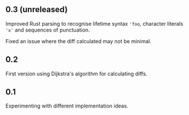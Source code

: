 ## 0.3 (unreleased)

Improved Rust parsing to recognise lifetime syntax `'foo`, character
literals `'x'` and sequences of punctuation.

Fixed an issue where the diff calculated may not be minimal.

## 0.2

First version using Dijkstra's algorithm for calculating diffs.

## 0.1

Experimenting with different implementation ideas.
